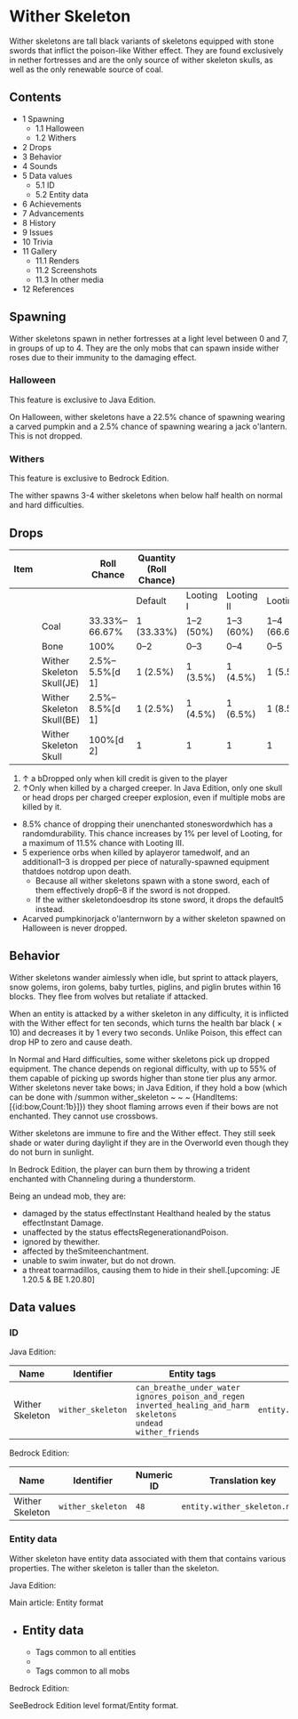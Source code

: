 # Wither Skeleton
Wither skeletons are tall black variants of skeletons equipped with stone swords that inflict the poison-like Wither effect. They are found exclusively in nether fortresses and are the only source of wither skeleton skulls, as well as the only renewable source of coal.

## Contents
- 1 Spawning
	- 1.1 Halloween
	- 1.2 Withers
- 2 Drops
- 3 Behavior
- 4 Sounds
- 5 Data values
	- 5.1 ID
	- 5.2 Entity data
- 6 Achievements
- 7 Advancements
- 8 History
- 9 Issues
- 10 Trivia
- 11 Gallery
	- 11.1 Renders
	- 11.2 Screenshots
	- 11.3 In other media
- 12 References

## Spawning
Wither skeletons spawn in nether fortresses at a light level between 0 and 7, in groups of up to 4. They are the only mobs that can spawn inside wither roses due to their immunity to the damaging effect.

### Halloween

  

This feature is exclusive to  Java Edition. 


On Halloween, wither skeletons have a 22.5% chance of spawning wearing a carved pumpkin and a 2.5% chance of spawning wearing a jack o'lantern. This is not dropped.

### Withers

  

This feature is exclusive to  Bedrock Edition. 


The wither spawns 3-4 wither skeletons when below half health on normal and hard difficulties.

## Drops
| Item |                           | Roll Chance    | Quantity (Roll Chance) |           |            |              |
|------|---------------------------|----------------|------------------------|-----------|------------|--------------|
|      |                           |                | Default                | Looting I | Looting II | Looting III  |
|      | Coal                      | 33.33%–66.67%  | 1 (33.33%)             | 1–2 (50%) | 1–3 (60%)  | 1–4 (66.67%) |
|      | Bone                      | 100%           | 0–2                    | 0–3       | 0–4        | 0–5          |
|      | Wither Skeleton Skull(JE) | 2.5%–5.5%[d 1] | 1 (2.5%)               | 1 (3.5%)  | 1 (4.5%)   | 1 (5.5%)     |
|      | Wither Skeleton Skull(BE) | 2.5%–8.5%[d 1] | 1 (2.5%)               | 1 (4.5%)  | 1 (6.5%)   | 1 (8.5%)     |
|      | Wither Skeleton Skull     | 100%[d 2]      | 1                      | 1         | 1          | 1            |

1. ↑ a bDropped only when kill credit is given to the player
2. ↑Only when killed by a charged creeper. In Java Edition, only one skull or head drops per charged creeper explosion, even if multiple mobs are killed by it.

- 8.5% chance of dropping their unenchanted stoneswordwhich has a randomdurability. This chance increases by 1% per level of Looting, for a maximum of 11.5% chance with Looting III.
- 5 experience orbs when killed by aplayeror tamedwolf, and an additional1–3 is dropped per piece of naturally-spawned equipment thatdoes notdrop upon death.
	- Because all wither skeletons spawn with a stone sword, each of them effectively drop6–8 if the sword is not dropped.
	- If the wither skeletondoesdrop its stone sword, it drops the default5 instead.
- Acarved pumpkinorjack o'lanternworn by a wither skeleton spawned on Halloween is never dropped.

## Behavior
Wither skeletons wander aimlessly when idle, but sprint to attack players, snow golems, iron golems, baby turtles, piglins, and piglin brutes within 16 blocks. They flee from wolves but retaliate if attacked. 

When an entity is attacked by a wither skeleton in any difficulty, it is inflicted with the Wither effect for ten seconds, which turns the health bar black ( × 10) and decreases it by 1 every two seconds. Unlike Poison, this effect can drop HP to zero and cause death.

In Normal and Hard difficulties, some wither skeletons pick up dropped equipment. The chance depends on regional difficulty, with up to 55% of them capable of picking up swords higher than stone tier plus any armor. Wither skeletons never take bows; in Java Edition, if they hold a bow (which can be done with /summon wither_skeleton ~ ~ ~ {HandItems:[{id:bow,Count:1b}]}) they shoot flaming arrows even if their bows are not enchanted. They cannot use crossbows.

Wither skeletons are immune to fire and the Wither effect. They still seek shade or water during daylight if they are in the Overworld even though they do not burn in sunlight.

In Bedrock Edition, the player can burn them by throwing a trident enchanted with Channeling during a thunderstorm.

Being an undead mob, they are: 

- damaged by the status effectInstant Healthand healed by the status effectInstant Damage.
- unaffected by the status effectsRegenerationandPoison.
- ignored by thewither.
- affected by theSmiteenchantment.
- unable to swim inwater, but do not drown.
- a threat toarmadillos, causing them to hide in their shell.‌[upcoming: JE 1.20.5 & BE 1.20.80]

## Data values
### ID
Java Edition:

| Name            | Identifier        | Entity tags                                                                                                                                | Translation key                    |
|-----------------|-------------------|--------------------------------------------------------------------------------------------------------------------------------------------|------------------------------------|
| Wither Skeleton | `wither_skeleton` | `can_breathe_under_water`<br/>`ignores_poison_and_regen`<br/>`inverted_healing_and_harm`<br/>`skeletons`<br/>`undead`<br/>`wither_friends` | `entity.minecraft.wither_skeleton` |

Bedrock Edition:

| Name            | Identifier        | Numeric ID | Translation key               |
|-----------------|-------------------|------------|-------------------------------|
| Wither Skeleton | `wither_skeleton` | `48`       | `entity.wither_skeleton.name` |

### Entity data
Wither skeleton have entity data associated with them that contains various properties. The wither skeleton is taller than the skeleton.

Java Edition:

Main article: Entity format
- Entity data
	- 
	- Tags common to all entities
	- 
	- Tags common to all mobs

Bedrock Edition:

SeeBedrock Edition level format/Entity format.
